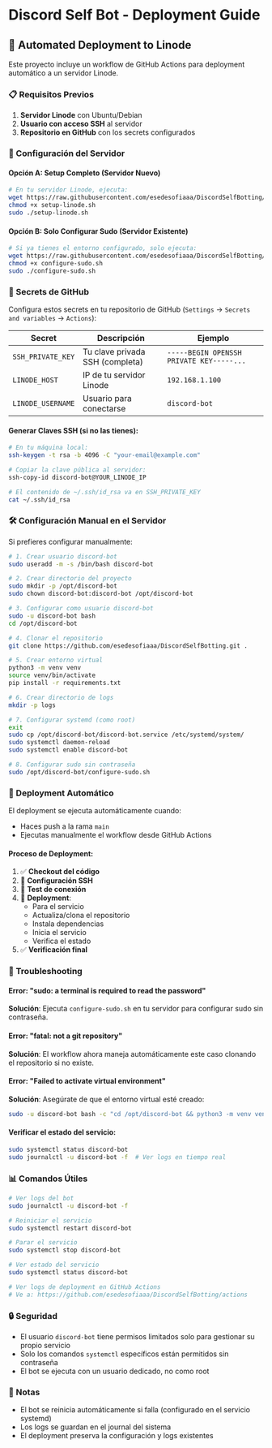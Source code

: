 # Discord Self Bot - Deployment Guide

## 🚀 Automated Deployment to Linode

Este proyecto incluye un workflow de GitHub Actions para deployment automático a un servidor Linode.

### 📋 Requisitos Previos

1. **Servidor Linode** con Ubuntu/Debian
2. **Usuario con acceso SSH** al servidor
3. **Repositorio en GitHub** con los secrets configurados

### 🔧 Configuración del Servidor

#### Opción A: Setup Completo (Servidor Nuevo)
```bash
# En tu servidor Linode, ejecuta:
wget https://raw.githubusercontent.com/esedesofiaaa/DiscordSelfBotting/main/setup-linode.sh
chmod +x setup-linode.sh
sudo ./setup-linode.sh
```

#### Opción B: Solo Configurar Sudo (Servidor Existente)
```bash
# Si ya tienes el entorno configurado, solo ejecuta:
wget https://raw.githubusercontent.com/esedesofiaaa/DiscordSelfBotting/main/configure-sudo.sh
chmod +x configure-sudo.sh
sudo ./configure-sudo.sh
```

### 🔑 Secrets de GitHub

Configura estos secrets en tu repositorio de GitHub (`Settings` → `Secrets and variables` → `Actions`):

| Secret | Descripción | Ejemplo |
|--------|-------------|---------|
| `SSH_PRIVATE_KEY` | Tu clave privada SSH (completa) | `-----BEGIN OPENSSH PRIVATE KEY-----...` |
| `LINODE_HOST` | IP de tu servidor Linode | `192.168.1.100` |
| `LINODE_USERNAME` | Usuario para conectarse | `discord-bot` |

#### Generar Claves SSH (si no las tienes):
```bash
# En tu máquina local:
ssh-keygen -t rsa -b 4096 -C "your-email@example.com"

# Copiar la clave pública al servidor:
ssh-copy-id discord-bot@YOUR_LINODE_IP

# El contenido de ~/.ssh/id_rsa va en SSH_PRIVATE_KEY
cat ~/.ssh/id_rsa
```

### 🛠️ Configuración Manual en el Servidor

Si prefieres configurar manualmente:

```bash
# 1. Crear usuario discord-bot
sudo useradd -m -s /bin/bash discord-bot

# 2. Crear directorio del proyecto
sudo mkdir -p /opt/discord-bot
sudo chown discord-bot:discord-bot /opt/discord-bot

# 3. Configurar como usuario discord-bot
sudo -u discord-bot bash
cd /opt/discord-bot

# 4. Clonar el repositorio
git clone https://github.com/esedesofiaaa/DiscordSelfBotting.git .

# 5. Crear entorno virtual
python3 -m venv venv
source venv/bin/activate
pip install -r requirements.txt

# 6. Crear directorio de logs
mkdir -p logs

# 7. Configurar systemd (como root)
exit
sudo cp /opt/discord-bot/discord-bot.service /etc/systemd/system/
sudo systemctl daemon-reload
sudo systemctl enable discord-bot

# 8. Configurar sudo sin contraseña
sudo /opt/discord-bot/configure-sudo.sh
```

### 🎯 Deployment Automático

El deployment se ejecuta automáticamente cuando:
- Haces push a la rama `main`
- Ejecutas manualmente el workflow desde GitHub Actions

#### Proceso de Deployment:
1. ✅ **Checkout del código**
2. 🔐 **Configuración SSH**
3. 🧪 **Test de conexión**
4. 🚀 **Deployment**:
   - Para el servicio
   - Actualiza/clona el repositorio
   - Instala dependencias
   - Inicia el servicio
   - Verifica el estado
5. ✅ **Verificación final**

### 🐛 Troubleshooting

#### Error: "sudo: a terminal is required to read the password"
**Solución**: Ejecuta `configure-sudo.sh` en tu servidor para configurar sudo sin contraseña.

#### Error: "fatal: not a git repository"
**Solución**: El workflow ahora maneja automáticamente este caso clonando el repositorio si no existe.

#### Error: "Failed to activate virtual environment"
**Solución**: Asegúrate de que el entorno virtual esté creado:
```bash
sudo -u discord-bot bash -c "cd /opt/discord-bot && python3 -m venv venv"
```

#### Verificar el estado del servicio:
```bash
sudo systemctl status discord-bot
sudo journalctl -u discord-bot -f  # Ver logs en tiempo real
```

### 📊 Comandos Útiles

```bash
# Ver logs del bot
sudo journalctl -u discord-bot -f

# Reiniciar el servicio
sudo systemctl restart discord-bot

# Parar el servicio
sudo systemctl stop discord-bot

# Ver estado del servicio
sudo systemctl status discord-bot

# Ver logs de deployment en GitHub Actions
# Ve a: https://github.com/esedesofiaaa/DiscordSelfBotting/actions
```

### 🔒 Seguridad

- El usuario `discord-bot` tiene permisos limitados solo para gestionar su propio servicio
- Solo los comandos `systemctl` específicos están permitidos sin contraseña
- El bot se ejecuta con un usuario dedicado, no como root

### 📝 Notas

- El bot se reinicia automáticamente si falla (configurado en el servicio systemd)
- Los logs se guardan en el journal del sistema
- El deployment preserva la configuración y logs existentes
